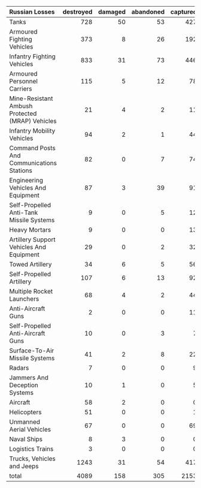 | Russian Losses                                   |   destroyed |   damaged |   abandoned |   captured |   total |
|:-------------------------------------------------|------------:|----------:|------------:|-----------:|--------:|
| Tanks                                            |         728 |        50 |          53 |        427 |    1258 |
| Armoured Fighting Vehicles                       |         373 |         8 |          26 |        192 |     599 |
| Infantry Fighting Vehicles                       |         833 |        31 |          73 |        446 |    1383 |
| Armoured Personnel Carriers                      |         115 |         5 |          12 |         78 |     210 |
| Mine-Resistant Ambush Protected  (MRAP) Vehicles |          21 |         4 |           2 |         11 |      38 |
| Infantry Mobility Vehicles                       |          94 |         2 |           1 |         44 |     141 |
| Command Posts And Communications Stations        |          82 |         0 |           7 |         74 |     163 |
| Engineering Vehicles And Equipment               |          87 |         3 |          39 |         91 |     220 |
| Self-Propelled Anti-Tank Missile Systems         |           9 |         0 |           5 |         12 |      26 |
| Heavy Mortars                                    |           9 |         0 |           0 |         13 |      22 |
| Artillery Support Vehicles And Equipment         |          29 |         0 |           2 |         32 |      63 |
| Towed Artillery                                  |          34 |         6 |           5 |         56 |     101 |
| Self-Propelled Artillery                         |         107 |         6 |          13 |         92 |     218 |
| Multiple Rocket Launchers                        |          68 |         4 |           2 |         44 |     118 |
| Anti-Aircraft Guns                               |           2 |         0 |           0 |         11 |      13 |
| Self-Propelled Anti-Aircraft Guns                |          10 |         0 |           3 |          7 |      20 |
| Surface-To-Air Missile Systems                   |          41 |         2 |           8 |         22 |      73 |
| Radars                                           |           7 |         0 |           0 |          9 |      16 |
| Jammers And Deception Systems                    |          10 |         1 |           0 |          5 |      16 |
| Aircraft                                         |          58 |         2 |           0 |          0 |      60 |
| Helicopters                                      |          51 |         0 |           0 |          1 |      52 |
| Unmanned Aerial Vehicles                         |          67 |         0 |           0 |         69 |     136 |
| Naval Ships                                      |           8 |         3 |           0 |          0 |      11 |
| Logistics Trains                                 |           3 |         0 |           0 |          0 |       3 |
| Trucks, Vehicles and Jeeps                       |        1243 |        31 |          54 |        417 |    1745 |
| total                                            |        4089 |       158 |         305 |       2153 |    6705 |